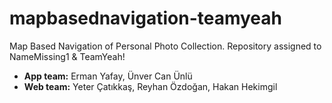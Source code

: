 mapbasednavigation-teamyeah
===========================

Map Based Navigation of Personal Photo Collection. Repository assigned to NameMissing1 &amp; TeamYeah!

* **App team:** Erman Yafay, Ünver Can Ünlü
* **Web team:** Yeter Çatıkkaş, Reyhan Özdoğan, Hakan Hekimgil